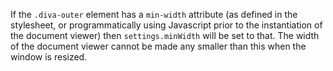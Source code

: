 If the `.diva-outer` element has a `min-width` attribute (as defined in the
stylesheet, or programmatically using Javascript prior to the instantiation of
the document viewer) then `settings.minWidth` will be set to that. The width 
of the document viewer cannot be made any smaller than this when the window is
resized.
